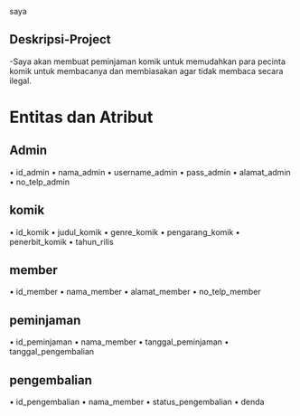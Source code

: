 saya
## Deskripsi-Project
-Saya akan membuat peminjaman komik untuk memudahkan para pecinta komik untuk membacanya dan membiasakan agar tidak membaca secara ilegal. 

# Entitas dan Atribut
## Admin
• id_admin
• nama_admin
• username_admin
• pass_admin
• alamat_admin
• no_telp_admin

## komik
• id_komik
• judul_komik
• genre_komik
• pengarang_komik
• penerbit_komik
• tahun_rilis

## member
• id_member
• nama_member
• alamat_member
• no_telp_member

## peminjaman
• id_peminjaman
• nama_member
• tanggal_peminjaman
• tanggal_pengembalian

## pengembalian
• id_pengembalian
• nama_member
• status_pengembalian
• denda

